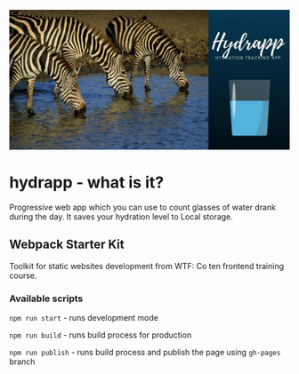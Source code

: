 ![cover](./src/assets/img/cover.jpg)

# hydrapp - what is it?

Progressive web app which you can use to count glasses of water drank during the day. It saves your hydration level to Local storage. 

## Webpack Starter Kit 

Toolkit for static websites development from WTF: Co ten frontend training course.  

### Available scripts

`npm run start` - runs development mode

`npm run build` - runs build process for production

`npm run publish` - runs build process and publish the page using `gh-pages` branch
